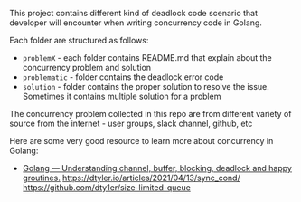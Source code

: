 This project contains different kind of deadlock code scenario that developer will encounter when writing concurrency code in Golang.

Each folder are structured as follows:

* `problemX` - each folder contains README.md that explain about the concurrency problem and solution
* `problematic` - folder contains the deadlock error code
* `solution` - folder contains the proper solution to resolve the issue. Sometimes it contains multiple solution for a problem

The concurrency problem collected in this repo are from different variety of source from the internet - user groups, slack channel, github, etc

Here are some very good resource to learn more about concurrency in Golang:

* [Golang — Understanding channel, buffer, blocking, deadlock and happy groutines.](https://gist.github.com/YumaInaura/8d52e73dac7dc361745bf568c3c4ba37)
  https://dtyler.io/articles/2021/04/13/sync_cond/
  https://github.com/dty1er/size-limited-queue